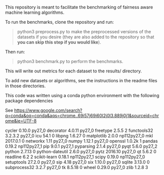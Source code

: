 This repository is meant to facilitate the benchmarking of fairness aware machine learning algorithms.

To run the benchmarks, clone the repository and run:
> python3 preprocess.py
to make the preprocessed versions of the datasets if you desire (they are also added to the
repository so that **you can skip this step if you would like**).

Then run:
> python3 benchmark.py
to perform the benchmarks.

This will write out metrics for each dataset to the results/ directory.

To add new datasets or algorithms, see the instructions in the readme files in those directories.



This code was written using a conda python environment with the following package dependencies

See https://www.google.com/search?q=conda&oq=conda&aqs=chrome..69i57j69i60l2j0l3.889j0j1&sourceid=chrome&ie=UTF-8

cycler                    0.10.0                   py27_0
decorator                 4.0.11                   py27_0
freetype                  2.5.5                         2
functools32               3.2.3.2                  py27_0
icu                       54.1                          0
libpng                    1.6.27                        0
matplotlib                2.0.0               np112py27_0
mkl                       2017.0.1                      0
networkx                  1.11                     py27_0
numpy                     1.12.1                   py27_0
openssl                   1.0.2k                        1
pandas                    0.19.2              np112py27_1
pip                       9.0.1                    py27_1
pyparsing                 2.1.4                    py27_0
pyqt                      5.6.0                    py27_2
python                    2.7.13                        0
python-dateutil           2.6.0                    py27_0
pytz                      2016.10                  py27_0
qt                        5.6.2                         0
readline                  6.2                           2
scikit-learn              0.18.1              np112py27_1
scipy                     0.19.0              np112py27_0
setuptools                27.2.0                   py27_0
sip                       4.18                     py27_0
six                       1.10.0                   py27_0
sqlite                    3.13.0                        0
subprocess32              3.2.7                    py27_0
tk                        8.5.18                        0
wheel                     0.29.0                   py27_0
zlib                      1.2.8                         3
